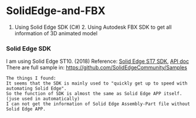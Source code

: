 # SolidEdge-and-FBX
1. Using Solid Edge SDK (C#)   2. Using Autodesk FBX SDK to get all information of 3D animated model


### Solid Edge SDK
I am using Solid Edge ST10. (2018)
Reference: [Solid Edge ST7 SDK](http://support.industrysoftware.automation.siemens.com/training/se/107/api/webframe.html), [API doc](https://www.plm.automation.siemens.com/zh_cn/Images/Solid_Edge_API_tcm78-125829.pdf)  
There are full sample in: https://github.com/SolidEdgeCommunity/Samples

```
The things I found:
It seems that the SDK is mainly used to "quickly get up to speed with automating Solid Edge".  
So the function of SDK is almost the same as Solid Edge APP itself. (juse used in automatically)  
I can not get the information of Solid Edge Assembly-Part file without Solid Edge APP.  

```
